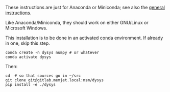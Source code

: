 These instructions are just for Anaconda or Miniconda; see also the [general
instructions](./README.md).

Like Anaconda/Miniconda, they should work on either GNU/Linux or Microsoft Windows.

This installation is to be done in an activated conda environment.  If already in one, skip this step.

```shell
conda create -n dysys numpy # or whatever
conda activate dysys
```

Then:

```shell
cd  # so that sources go in ~/src
git clone git@gitlab.memjet.local:msm/dysys
pip install -e ./dysys
```
